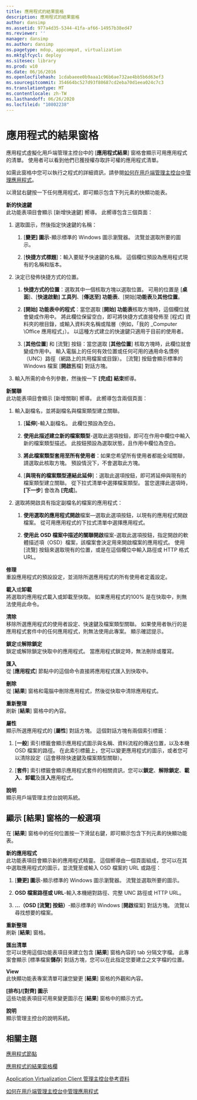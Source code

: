 ```yaml
---
title: 應用程式的結果窗格
description: 應用程式的結果窗格
author: dansimp
ms.assetid: 977a4d35-5344-41fa-af66-14957b38ed47
ms.reviewer: ''
manager: dansimp
ms.author: dansimp
ms.pagetype: mdop, appcompat, virtualization
ms.mktglfcycl: deploy
ms.sitesec: library
ms.prod: w10
ms.date: 06/16/2016
ms.openlocfilehash: 1cdabaeee0b9aaa1c96b6ae732ae4bb5b6d63ef3
ms.sourcegitcommit: 354664bc527d93f80687cd2eba70d1eea024c7c3
ms.translationtype: MT
ms.contentlocale: zh-TW
ms.lasthandoff: 06/26/2020
ms.locfileid: "10802238"
---
```

# 應用程式的結果窗格


應用程式虛擬化用戶端管理主控台中的 [**應用程式結果**] 窗格會顯示可用應用程式的清單。 使用者可以看到他們已獲授權存取許可權的應用程式清單。

如需此窗格中您可以執行之程式的詳細資訊，請參閱[如何在用戶端管理主控台中管理應用程式](how-to-manage-applications-in-the-client-management-console.md)。

以滑鼠右鍵按一下任何應用程式，即可顯示包含下列元素的快顯功能表。

<a href="" id="new-shortcut"></a>**新的快速鍵**  
此功能表項目會顯示 [新增快速鍵] 嚮導。 此嚮導包含三個頁面：

1.  選取圖示，然後指定快速鍵的名稱：

    1.  [**變更] 圖示**-顯示標準的 Windows 圖示瀏覽器。 流覽並選取所要的圖示。

    2.  [**快捷方式標題**]：輸入要賦予快速鍵的名稱。 這個欄位預設為應用程式現有的名稱和版本。

2.  決定已發佈快捷方式的位置。

    1.  **快捷方式的位置**：選取其中一個核取方塊以選取位置。 可用的位置是 [**桌面**]、[**快速啟動] 工具列**、[**傳送至] 功能表**、[開始]**功能表**及**其他位置**。

    2.  **[開始] 功能表中的程式**：當您選取 [**開始] 功能表**核取方塊時，這個欄位就會變成作用中。 將此欄位保留空白，即可將快捷方式直接發佈至 [程式] 資料夾的根目錄，或輸入資料夾名稱或階層（例如，「我的 _Computer \\Office 應用程式」）。 以這種方式建立的快速鍵只適用于目前的使用者。

    3.  [**其他位置**] 和 [流覽] 按鈕：當您選取 [**其他位置**] 核取方塊時，此欄位就會變成作用中。 輸入電腦上的任何有效位置或任何可用的通用命名慣例（UNC）路徑（網路上的共用檔案或目錄）。 [流覽] 按鈕會顯示標準的 Windows 檔案 [**開啟**舊檔] 對話方塊。

3.  輸入所需的命令列參數，然後按一下 **[完成] 結束**嚮導。

<a href="" id="new-association"></a>**新關聯**  
此功能表項目會顯示 [新增關聯] 嚮導。 此嚮導包含兩個頁面：

1.  輸入副檔名，並將副檔名與檔案類型建立關聯。

    1.  [**延伸**]-輸入副檔名。 此欄位預設為空白。

    2.  **使用此描述建立新的檔案類型**-選取此選項按鈕，即可在作用中欄位中輸入新的檔案類型描述。 此按鈕預設為選取狀態，且作用中欄位為空白。

    3.  **將此檔案類型套用至所有使用者**：如果您希望所有使用者都能全域關聯，請選取此核取方塊。 預設情況下，不會選取此方塊。

    4.  [**與現有的檔案類型連結此延伸**]：選取此選項按鈕，即可將延伸與現有的檔案類型建立關聯。 從下拉式清單中選擇檔案類型。 當您選擇此選項時， **[下一步**] 會改為 **[完成**]。

2.  選取將開啟具有指定副檔名的檔案的應用程式：

    1.  **使用選取的應用程式開啟**檔案—選取此選項按鈕，以現有的應用程式開啟檔案。 從可用應用程式的下拉式清單中選擇應用程式。

    2.  **使用此 OSD 檔案中描述的關聯開啟**檔案-選取此選項按鈕，指定開啟的軟體描述項（OSD）檔案，該檔案會決定用來開啟檔案的應用程式。 使用 [流覽] 按鈕來選取現有的位置，或是在這個欄位中輸入路徑或 HTTP 格式 URL。

<a href="" id="repair"></a>**修理**  
重設應用程式的預設設定，並消除所選應用程式的所有使用者定義設定。

<a href="" id="load-or-unload"></a>**載入**或**卸載**  
將選取的應用程式載入或卸載至快取。 如果應用程式的100% 是在快取中，則無法使用此命令。

<a href="" id="clear"></a>**清除**  
移除所選應用程式的使用者設定、快速鍵及檔案類型關聯。 如果使用者執行的是應用程式套件中的任何應用程式，則無法使用此專案。 顯示確認提示。

<a href="" id="lock-or-unlock"></a>**鎖定**或**解除鎖定**  
鎖定或解除鎖定快取中的應用程式。 當應用程式鎖定時，無法刪除或覆寫。

<a href="" id="import"></a>**匯入**  
從 [**應用程式**] 節點中的這個命令直接將應用程式匯入到快取中。

<a href="" id="delete"></a>**刪除**  
從 [**結果**] 窗格和電腦中刪除應用程式，然後從快取中清除應用程式。

<a href="" id="refresh"></a>**重新整理**  
刷新 [**結果**] 窗格中的內容。

<a href="" id="properties"></a>**屬性**  
顯示所選應用程式的 [**屬性**] 對話方塊。 這個對話方塊有兩個索引標籤：

1.  [**一般**] 索引標籤會顯示應用程式圖示與名稱、資料流程的傳送位置，以及本機 OSD 檔案的路徑。 在此索引標籤上，您可以變更應用程式的圖示，或者您可以清除設定（這會移除快速鍵及檔案類型關聯）。

2.  [**套件**] 索引標籤會顯示應用程式套件的相關資訊，您可以**鎖定**、**解除鎖定**、**載入**、**卸載**及匯**入**應用程式。

<a href="" id="help"></a>**說明**  
顯示用戶端管理主控台說明系統。

## 顯示 [結果] 窗格的一般選項


在 [**結果**] 窗格中的任何位置按一下滑鼠右鍵，即可顯示包含下列元素的快顯功能表。

<a href="" id="new-application"></a>**新的應用程式**  
此功能表項目會顯示新的應用程式精靈。 這個嚮導由一個頁面組成，您可以在其中選取應用程式的圖示，並流覽至或輸入 OSD 檔案的 URL 或路徑：

1.  [**變更] 圖示**-顯示標準的 Windows 圖示瀏覽器。 流覽並選取所要的圖示。

2.  **OSD 檔案路徑或 URL**-輸入本機絕對路徑、完整 UNC 路徑或 HTTP URL。

3.  **...（OSD [流覽] 按鈕）**-顯示標準的 Windows [**開啟**檔案] 對話方塊。 流覽以尋找想要的檔案。

<a href="" id="refresh"></a>**重新整理**  
刷新 [**結果**] 窗格。

<a href="" id="export-list"></a>**匯出清單**  
您可以使用這個功能表項目來建立包含 [**結果**] 窗格內容的 tab 分隔文字檔。 此專案會顯示 [標準檔案**儲存**] 對話方塊，您可以在此指定您要建立之文字檔的位置。

<a href="" id="view"></a>**View**  
此快顯功能表專案清單可讓您變更 [**結果**] 窗格的外觀和內容。

<a href="" id="arrange-line-up-icons"></a>**[排布]/[對齊] 圖示**  
這些功能表項目可用來變更圖示在 [**結果**] 窗格中的顯示方式。

<a href="" id="help"></a>**說明**  
顯示管理主控台的說明系統。

## 相關主題


[應用程式節點](applications-node.md)

[應用程式的結果窗格欄](applications-results-pane-columns.md)

[Application Virtualization Client 管理主控台參考資料](application-virtualization-client-management-console-reference.md)

[如何在用戶端管理主控台中管理應用程式](how-to-manage-applications-in-the-client-management-console.md)

 

 





